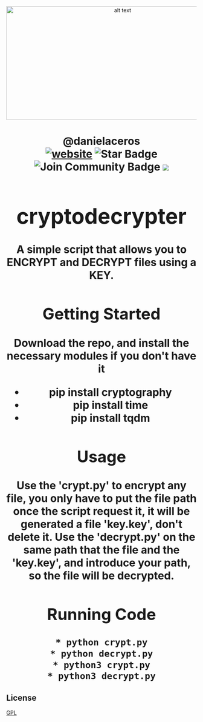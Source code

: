 <html>
<div align="center">
<img src="https://blog.cloudflare.com/content/images/2021/02/Hybrid-WAF-keys.png" alt="alt text" width="600" height="300"></img>
</div>
<h1 align="center">@danielaceros
<div align="center">
<a href=https://github.com/danielaceros><img src="https://img.shields.io/static/v1?label=&labelColor=505050&message=@danielaceros&color=%230076D6&style=flat&logo=google-chrome&logoColor=%230076D6" alt="website"/></a>
<img src="https://img.shields.io/github/followers/danielaceros?style=social" alt="Star Badge"/>
<a><img src="https://img.shields.io/github/last-commit/danielaceros/instaloaderbot" alt="Join Community Badge"/></a>
<a><img src="https://img.shields.io/github/repo-size/danielaceros/instaloaderbot" />
</div>
</html>

# cryptodecrypter
A simple script that allows you to ENCRYPT and DECRYPT files using a KEY.
## Getting Started
Download the repo, and install the necessary modules if you don't have it
* pip install cryptography
* pip install time
* pip install tqdm
## Usage
Use the 'crypt.py' to encrypt any file, you only have to put the file path once the script request it, it will be generated a file 'key.key', don't delete it.
Use the 'decrypt.py' on the same path that the file and the 'key.key', and introduce your path, so the file will be decrypted.
## Running Code
```bash
* python crypt.py
* python decrypt.py
* python3 crypt.py
* python3 decrypt.py
```
## License
[GPL](https://choosealicense.com/licenses/gpl-3.0/)
